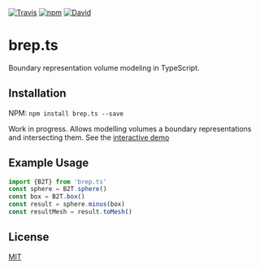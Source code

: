<!--- header generated automatically, don't edit --->
[![Travis](https://img.shields.io/travis/NaridaL/brep.ts.svg?style=flat-square)](https://travis-ci.org/NaridaL/brep.ts)
[![npm](https://img.shields.io/npm/v/brep.ts.svg?style=flat-square)](https://www.npmjs.com/package/brep.ts)
[![David](https://img.shields.io/david/expressjs/express.svg?style=flat-square)](https://david-dm.org/NaridaL/brep.ts)

# brep.ts
Boundary representation volume modeling in TypeScript.

## Installation
NPM:  `npm install brep.ts --save`

<!--- CONTENT-START --->
Work in progress. Allows modelling volumes a boundary representations and intersecting them. See the [interactive demo](https://naridal.github.io/brep.ts/demo.html)

## Example Usage
```ts
import {B2T} from 'brep.ts'
const sphere = B2T.sphere()
const box = B2T.box()
const result = sphere.minus(box)
const resultMesh = result.toMesh()

```
<!--- CONTENT-END --->
<!--- footer generated automatically, don't edit --->
## License
[MIT](./LICENSE)
